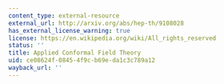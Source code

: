 ```yaml
---
content_type: external-resource
external_url: http://arxiv.org/abs/hep-th/9108028
has_external_license_warning: true
license: https://en.wikipedia.org/wiki/All_rights_reserved
status: ''
title: Applied Conformal Field Theory
uid: ce08624f-0845-4f9c-b69e-da1c3c789a12
wayback_url: ''
---
```

